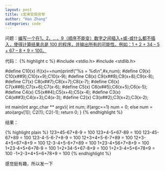 ```yaml
---
layout: post
title: c宏来实现穷举
author: "Hao Zhang"
categories: code
---
```


问题：[编写一个在1，2，…，9（顺序不能变）数字之间插入+或-或什么都不插入，使得计算结果总是 100 的程序，并输出所有的可能性。例如：1 + 2 + 34 – 5 + 67 – 8 + 9 = 100。][question]

代码：
{% highlight c %}
#include <stdio.h>
#include <stdlib.h>

#define C10(x) if((x)==num)printf("%s = %d\n",#x,num);
#define C9(x) C10(x##9);C10(x+9);C10(x-9);
#define C8(x) C9(x##8);C9(x+8);C9(x-8);
#define C7(x) C8(x##7);C8(x+7);C8(x-7);
#define C6(x) C7(x##6);C7(x+6);C7(x-6);
#define C5(x) C6(x##5);C6(x+5);C6(x-5);
#define C4(x) C5(x##4);C5(x+4);C5(x-4);
#define C3(x) C4(x##3);C4(x+3);C4(x-3);
#define C2(x) C3(x##2);C3(x+2);C3(x-2);

int main(int argc,char ** argv){
  int num;
  if(argc==1) num = 0;
  else        num = atoi(argv[1]);
  C2(1);
  C2(-1);
  return 0;
}
{% endhighlight %}

结果：

{% highlight plain %}
123+45-67+8-9 = 100
123+4-5+67-89 = 100
123-45-67+89 = 100
123-4-5-6-7+8-9 = 100
12+3+4+5-6-7+89 = 100
12+3-4+5+67+8+9 = 100
12-3-4+5-6+7+89 = 100
1+23-4+56+7+8+9 = 100
1+23-4+5+6+78-9 = 100
1+2+34-5+67-8+9 = 100
1+2+3-4+5+6+78+9 = 100
-1+2-3+4+5+6+78+9 = 100
{% endhighlight %}

感觉挺有趣，所以发一下

[question]: http://www.linuxeden.com/html/develop/20150907/162726.html
